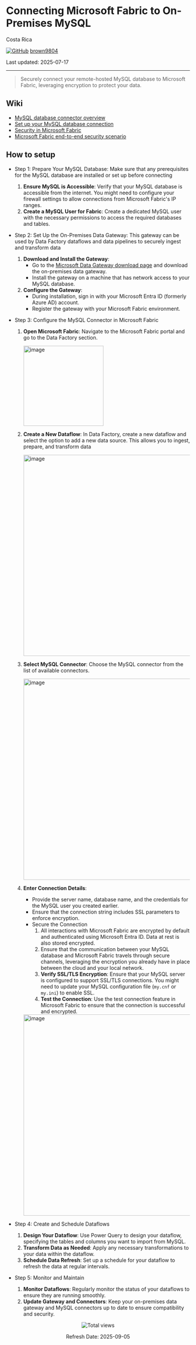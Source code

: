 # Connecting Microsoft Fabric to On-Premises MySQL

Costa Rica

[![GitHub](https://img.shields.io/badge/--181717?logo=github&logoColor=ffffff)](https://github.com/)
[brown9804](https://github.com/brown9804)

Last updated: 2025-07-17

----------

> Securely connect your remote-hosted MySQL database to Microsoft Fabric, leveraging encryption to protect your data.

## Wiki 

- [MySQL database connector overview](https://learn.microsoft.com/en-us/fabric/data-factory/connector-mysql-database-overview)
- [Set up your MySQL database connection](https://learn.microsoft.com/en-us/fabric/data-factory/connector-mysql-database)
- [Security in Microsoft Fabric](https://learn.microsoft.com/en-us/fabric/security/security-overview)
- [Microsoft Fabric end-to-end security scenario](https://learn.microsoft.com/en-us/fabric/security/security-scenario)

## How to setup 

- Step 1: Prepare Your MySQL Database: Make sure that any prerequisites for the MySQL database are installed or set up before connecting
  1. **Ensure MySQL is Accessible**: Verify that your MySQL database is accessible from the internet. You might need to configure your firewall settings to allow connections from Microsoft Fabric's IP ranges.
  2. **Create a MySQL User for Fabric**: Create a dedicated MySQL user with the necessary permissions to access the required databases and tables.
- Step 2: Set Up the On-Premises Data Gateway: This gateway can be used by Data Factory dataflows and data pipelines to securely ingest and transform data
  1. **Download and Install the Gateway**:
     - Go to the [Microsoft Data Gateway download page](https://powerbi.microsoft.com/en-us/gateway/) and download the on-premises data gateway.
     - Install the gateway on a machine that has network access to your MySQL database.
  2. **Configure the Gateway**:
     - During installation, sign in with your Microsoft Entra ID (formerly Azure AD) account.
     - Register the gateway with your Microsoft Fabric environment.
- Step 3: Configure the MySQL Connector in Microsoft Fabric
  1. **Open Microsoft Fabric**: Navigate to the Microsoft Fabric portal and go to the Data Factory section.
     
     <img width="219" alt="image" src="https://github.com/user-attachments/assets/be07d64c-5adc-4a60-970b-76dee9020ddf">

  2. **Create a New Dataflow**: In Data Factory, create a new dataflow and select the option to add a new data source. This allows you to ingest, prepare, and transform data

       <img width="550" alt="image" src="https://github.com/user-attachments/assets/aa27c48b-6126-4a52-8d62-070c9bc1a207">

  3. **Select MySQL Connector**: Choose the MySQL connector from the list of available connectors.

       <img width="550" alt="image" src="https://github.com/user-attachments/assets/b77616f3-66c2-4635-9d6e-483235c8b535">

  4. **Enter Connection Details**:
     - Provide the server name, database name, and the credentials for the MySQL user you created earlier.
     - Ensure that the connection string includes SSL parameters to enforce encryption.
     - Secure the Connection
        1. All interactions with Microsoft Fabric are encrypted by default and authenticated using Microsoft Entra ID. Data at rest is also stored encrypted.
        2. Ensure that the communication between your MySQL database and Microsoft Fabric travels through secure channels, leveraging the encryption you already have in place between the cloud and your local network.
        3. **Verify SSL/TLS Encryption**: Ensure that your MySQL server is configured to support SSL/TLS connections. You might need to update your MySQL configuration file (`my.cnf` or `my.ini`) to enable SSL.
        4. **Test the Connection**: Use the test connection feature in Microsoft Fabric to ensure that the connection is successful and encrypted.

      <img width="550" alt="image" src="https://github.com/user-attachments/assets/e149a2b0-7559-4db9-911f-5e3902f264ff">

- Step 4: Create and Schedule Dataflows
  1. **Design Your Dataflow**: Use Power Query to design your dataflow, specifying the tables and columns you want to import from MySQL.
  2. **Transform Data as Needed**: Apply any necessary transformations to your data within the dataflow.
  3. **Schedule Data Refresh**: Set up a schedule for your dataflow to refresh the data at regular intervals.
- Step 5: Monitor and Maintain
  1. **Monitor Dataflows**: Regularly monitor the status of your dataflows to ensure they are running smoothly.
  2. **Update Gateway and Connectors**: Keep your on-premises data gateway and MySQL connectors up to date to ensure compatibility and security.

<!-- START BADGE -->
<div align="center">
  <img src="https://img.shields.io/badge/Total%20views-1443-limegreen" alt="Total views">
  <p>Refresh Date: 2025-09-05</p>
</div>
<!-- END BADGE -->